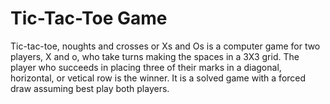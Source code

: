 # Tic-Tac-Toe Game

Tic-tac-toe, noughts and crosses or Xs and Os is a computer game for two players, X and o, who take turns making the spaces in a 3X3 grid. The player who succeeds in placing three of their marks in a diagonal, horizontal, or vetical row is  the winner. It is a solved game with a forced draw assuming best play both players.



